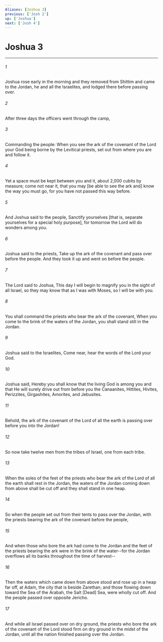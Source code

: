 ```yaml
---
Aliases: [Joshua 3]
previous: ['Josh 2']
up: ['Joshua']
next: ['Josh 4']
---
```

# Joshua 3

***

###### 1 

Joshua rose early in the morning and they removed from Shittim and came to the Jordan, he and all the Israelites, and lodged there before passing over. 

###### 2 

After three days the officers went through the camp, 

###### 3 

Commanding the people: When you see the ark of the covenant of the Lord your God being borne by the Levitical priests, set out from where you are and follow it. 

###### 4 

Yet a space must be kept between you and it, about 2,000 cubits by measure; come not near it, that you may [be able to see the ark and] know the way you must go, for you have not passed this way before. 

###### 5 

And Joshua said to the people, Sanctify yourselves [that is, separate yourselves for a special holy purpose], for tomorrow the Lord will do wonders among you. 

###### 6 

Joshua said to the priests, Take up the ark of the covenant and pass over before the people. And they took it up and went on before the people. 

###### 7 

The Lord said to Joshua, This day I will begin to magnify you in the sight of all Israel, so they may know that as I was with Moses, so I will be with you. 

###### 8 

You shall command the priests who bear the ark of the covenant, When you come to the brink of the waters of the Jordan, you shall stand still in the Jordan. 

###### 9 

Joshua said to the Israelites, Come near, hear the words of the Lord your God. 

###### 10 

Joshua said, Hereby you shall know that the living God is among you and that He will surely drive out from before you the Canaanites, Hittites, Hivites, Perizzites, Girgashites, Amorites, and Jebusites. 

###### 11 

Behold, the ark of the covenant of the Lord of all the earth is passing over before you into the Jordan! 

###### 12 

So now take twelve men from the tribes of Israel, one from each tribe. 

###### 13 

When the soles of the feet of the priests who bear the ark of the Lord of all the earth shall rest in the Jordan, the waters of the Jordan coming down from above shall be cut off and they shall stand in one heap. 

###### 14 

So when the people set out from their tents to pass over the Jordan, with the priests bearing the ark of the covenant before the people, 

###### 15 

And when those who bore the ark had come to the Jordan and the feet of the priests bearing the ark were in the brink of the water--for the Jordan overflows all its banks throughout the time of harvest-- 

###### 16 

Then the waters which came down from above stood and rose up in a heap far off, at Adam, the city that is beside Zarethan; and those flowing down toward the Sea of the Arabah, the Salt [Dead] Sea, were wholly cut off. And the people passed over opposite Jericho. 

###### 17 

And while all Israel passed over on dry ground, the priests who bore the ark of the covenant of the Lord stood firm on dry ground in the midst of the Jordan, until all the nation finished passing over the Jordan.
